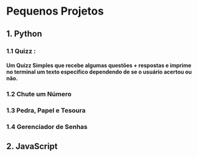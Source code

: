 # Pequenos Projetos

## 1. Python
### 1.1 Quizz :
#### Um Quizz Simples que recebe algumas questões + respostas e imprime no terminal um texto especifico dependendo de se o usuário acertou ou não.
### 1.2 Chute um Número
### 1.3 Pedra, Papel e Tesoura
### 1.4 Gerenciador de Senhas

## 2. JavaScript